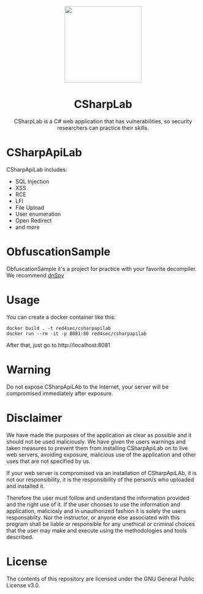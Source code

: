 <p align="center">
  <a href="https://red4sec.com" target="_blank"><img src="https://red4sec.com/images/logo.png" width="200px"></a>
</p>
<h1 align="center">
CSharpLab
</h1>

<p align="center">
 CSharpLab is a C# web application that has vulnerabilities, so security researchers can practice their skills.
</p>

# CSharpApiLab

CSharpApiLab includes:
  - SQL Injection
  - XSS
  - RCE
  - LFI
  - File Upload
  - User enumeration
  - Open Redirect
  - and more

# ObfuscationSample

ObfuscationSample it's a project for practice with your favorite decompiler. We recommend [dnSpy](https://github.com/0xd4d/dnSpy)

# Usage

You can create a docker container like this:

```
docker build . -t red4sec/csharpapilab
docker run --rm -it -p 8081:80 red4sec/csharpapilab
```

After that, just go to http://localhost:8081

# Warning
Do not expose CSharpApiLAb to the Internet, your server will be compromised immediately after exposure.

# Disclaimer
We have made the purposes of the application as clear as possible and it should not be used maliciously. We have given the users warnings and taken measures to prevent them from installing CSharpApiLab on to live web servers, avoiding exposure, malicious use of the application and other uses that are not specified by us.

If your web server is compromised via an installation of CSharpApiLAb, it is not our responsibility, it is the responsibility of the person/s who uploaded and installed it.

Therefore the user must follow and understand the information provided and the right use of it. If the user chooses to use the information and application, maliciosly and in unauthorized fashion it is solely the users responsabilty. Nor the instructor, or anyone else associated with this program shall be liable or responsible for any unethical or criminal choices that the user may make and execute using the methodologies and tools described.

# License
The contents of this repository are licensed under the GNU General Public License v3.0.
